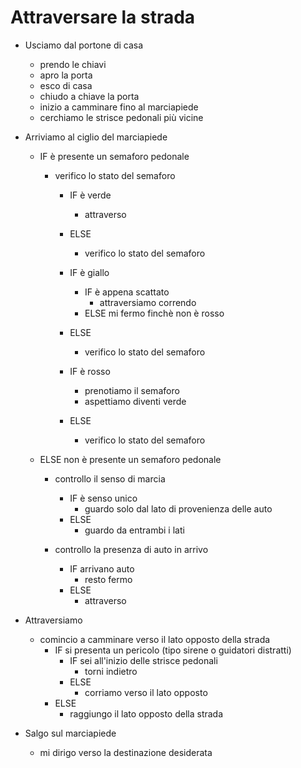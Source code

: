 # Attraversare la strada

- Usciamo dal portone di casa
    - prendo le chiavi
    - apro la porta
    - esco di casa 
    - chiudo a chiave la porta
    - inizio a camminare fino al marciapiede
    - cerchiamo le strisce pedonali più vicine

- Arriviamo al ciglio del marciapiede

    - IF è presente un semaforo pedonale
        - verifico lo stato del semaforo
            - IF è verde
                - attraverso
            - ELSE 
                - verifico lo stato del semaforo

            - IF è giallo
                - IF è appena scattato
                    - attraversiamo correndo
                - ELSE mi fermo finchè non è rosso
            - ELSE 
                - verifico lo stato del semaforo

            - IF è rosso
                - prenotiamo il semaforo
                - aspettiamo diventi verde
            - ELSE 
                - verifico lo stato del semaforo

    - ELSE non è presente un semaforo pedonale
        - controllo il senso di marcia
            - IF è senso unico
                - guardo solo dal lato di provenienza delle auto
            - ELSE
                - guardo da entrambi i lati

        - controllo la presenza di auto in arrivo
            - IF arrivano auto
                - resto fermo
            - ELSE 
                - attraverso


- Attraversiamo
    - comincio a camminare verso il lato opposto della strada
        - IF si presenta un pericolo (tipo sirene o guidatori distratti)
            - IF sei all'inizio delle strisce pedonali
                - torni indietro
            - ELSE 
                - corriamo verso il lato opposto
        - ELSE
            - raggiungo il lato opposto della strada

- Salgo sul marciapiede
    - mi dirigo verso la destinazione desiderata
